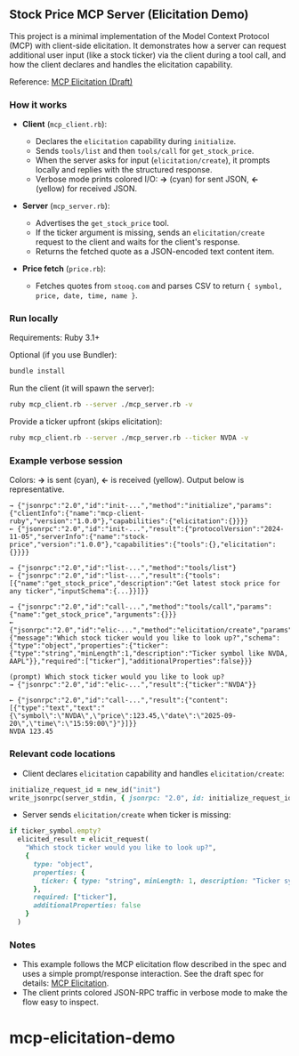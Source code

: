 ## Stock Price MCP Server (Elicitation Demo)

This project is a minimal implementation of the Model Context Protocol (MCP) with client-side elicitation. It demonstrates how a server can request additional user input (like a stock ticker) via the client during a tool call, and how the client declares and handles the elicitation capability.

Reference: [MCP Elicitation (Draft)](https://modelcontextprotocol.io/specification/draft/client/elicitation)

### How it works

- **Client** (`mcp_client.rb`):
  - Declares the `elicitation` capability during `initialize`.
  - Sends `tools/list` and then `tools/call` for `get_stock_price`.
  - When the server asks for input (`elicitation/create`), it prompts locally and replies with the structured response.
  - Verbose mode prints colored I/O: **→** (cyan) for sent JSON, **←** (yellow) for received JSON.

- **Server** (`mcp_server.rb`):
  - Advertises the `get_stock_price` tool.
  - If the ticker argument is missing, sends an `elicitation/create` request to the client and waits for the client's response.
  - Returns the fetched quote as a JSON-encoded text content item.

- **Price fetch** (`price.rb`):
  - Fetches quotes from `stooq.com` and parses CSV to return `{ symbol, price, date, time, name }`.

### Run locally

Requirements: Ruby 3.1+

Optional (if you use Bundler):
```bash
bundle install
```

Run the client (it will spawn the server):
```bash
ruby mcp_client.rb --server ./mcp_server.rb -v
```

Provide a ticker upfront (skips elicitation):
```bash
ruby mcp_client.rb --server ./mcp_server.rb --ticker NVDA -v
```

### Example verbose session

Colors: **→** is sent (cyan), **←** is received (yellow). Output below is representative.

```text
→ {"jsonrpc":"2.0","id":"init-...","method":"initialize","params":{"clientInfo":{"name":"mcp-client-ruby","version":"1.0.0"},"capabilities":{"elicitation":{}}}}
← {"jsonrpc":"2.0","id":"init-...","result":{"protocolVersion":"2024-11-05","serverInfo":{"name":"stock-price","version":"1.0.0"},"capabilities":{"tools":{},"elicitation":{}}}}

→ {"jsonrpc":"2.0","id":"list-...","method":"tools/list"}
← {"jsonrpc":"2.0","id":"list-...","result":{"tools":[{"name":"get_stock_price","description":"Get latest stock price for any ticker","inputSchema":{...}}]}}

→ {"jsonrpc":"2.0","id":"call-...","method":"tools/call","params":{"name":"get_stock_price","arguments":{}}}
← {"jsonrpc":"2.0","id":"elic-...","method":"elicitation/create","params":{"message":"Which stock ticker would you like to look up?","schema":{"type":"object","properties":{"ticker":{"type":"string","minLength":1,"description":"Ticker symbol like NVDA, AAPL"}},"required":["ticker"],"additionalProperties":false}}}

(prompt) Which stock ticker would you like to look up?
→ {"jsonrpc":"2.0","id":"elic-...","result":{"ticker":"NVDA"}}

← {"jsonrpc":"2.0","id":"call-...","result":{"content":[{"type":"text","text":"{\"symbol\":\"NVDA\",\"price\":123.45,\"date\":\"2025-09-20\",\"time\":\"15:59:00\"}"}]}}
NVDA 123.45
```

### Relevant code locations

- Client declares `elicitation` capability and handles `elicitation/create`:
```30:36:mcp_client.rb
initialize_request_id = new_id("init")
write_jsonrpc(server_stdin, { jsonrpc: "2.0", id: initialize_request_id, method: "initialize", params: { clientInfo: { name: "mcp-client-ruby", version: "1.0.0" }, capabilities: { elicitation: {} } } })
```

- Server sends `elicitation/create` when ticker is missing:
```78:91:mcp_server.rb
if ticker_symbol.empty?
  elicited_result = elicit_request(
    "Which stock ticker would you like to look up?",
    {
      type: "object",
      properties: {
        ticker: { type: "string", minLength: 1, description: "Ticker symbol like NVDA, AAPL" }
      },
      required: ["ticker"],
      additionalProperties: false
    }
  )
```

### Notes

- This example follows the MCP elicitation flow described in the spec and uses a simple prompt/response interaction. See the draft spec for details: [MCP Elicitation](https://modelcontextprotocol.io/specification/draft/client/elicitation).
- The client prints colored JSON-RPC traffic in verbose mode to make the flow easy to inspect.

# mcp-elicitation-demo
